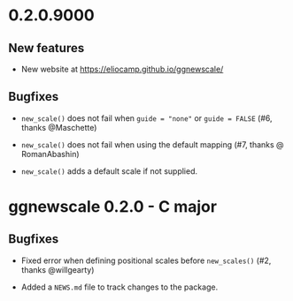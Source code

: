 # 0.2.0.9000

## New features

- New website at https://eliocamp.github.io/ggnewscale/

## Bugfixes

* `new_scale()` does not fail when `guide = "none"` or `guide = FALSE` (#6, thanks @Maschette)

* `new_scale()` does not fail when using the default mapping (#7, thanks @
RomanAbashin)

* `new_scale()` adds a default scale if not supplied.

# ggnewscale 0.2.0 - C major

## Bugfixes

* Fixed error when defining positional scales before `new_scales()` (#2, thanks @willgearty)

* Added a `NEWS.md` file to track changes to the package.
